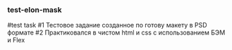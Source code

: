### test-elon-mask
#test task
#1
Тестовое задание созданное по готову макету в PSD формате
#2
Практиковался в чистом html и css с использованием БЭМ и Flex

